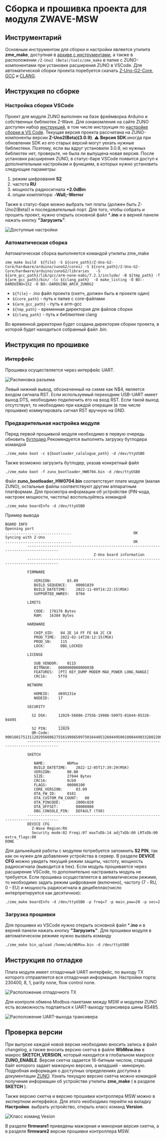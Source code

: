 # Сборка и прошивка проекта для модуля ZWAVE-MSW
## Инструментарий
Основным инструментом для сборки и настройки является утилита **zme_make**, доступная в [архиве с инструментами](https://github.com/Z-Wave-Me/Z-Uno-G2-Core/tree/master/toolchain/linux64), а также в расположении `/Z-Uno2 (Beta)/tools/zme_make` в папке с ZUNO-компонентами при установке расширения ZUNO в VSCode.
Для автоматической сборки проекта поребуется скачать [Z-Uno-G2-Core](https://github.com/Z-Wave-Me/Z-Uno-G2-Core), [GCC](http://rus.z-wave.me/files/z-uno/g2/tc//arm-none-eabi-gcc-7_2_4-linux64.tar.gz) и [CLANG](http://rus.z-wave.me/files/z-uno/g2/tc//libclang_11_0_1-linux64.tar.gz).

## Инструкция по сборке
### Настройка сборки VSCode
Проект для модуля ZUNO выполнен на базе фреймворка Arduino и собственных библиотек Z-Wave. Для ознакомления на сайте ZUNO доступен набор [инструкций](https://z-uno.z-wave.me/getting-started/), в том числе инструкция по [настройке сборки в VS Code](https://z-uno.z-wave.me/vs-code-install/). Текущая версия проекта рассчитана на ZUNO-компоненты версии **Z-Uno2(Beta)(3.0.9)**. 
:warning: **Версия SDK**:иногда при обновлении SDK из его старых версий могут уехать нужные библиотеки. Поэтому, если вы вдруг установили 3.0.9, но нужных библиотек нет, проверьте, не была ли выпущена новая версия.
После установки расширения ZUNO, в статус-баре VSCode появится доступ к дополнительным настройкам и функциям, в которых нужно установить следующие параметры:
1. режим шифрования **S2**
2. частота **RU**
3. мощность радиосигнала **+2.0dBm**
4. опции комплятора: **-Wall;-Werror**

Также в статус-баре можно выбрать тип платы (должен быть Z-Uno2(Beta)) и последовательный порт. Для того, чтобы собрать и прошить проект, нужно открыть основной файл ***.ino** и в верней панели нажать кнопку **"Загрузить"**.

![Доступные настройки](docs/vscode_settings.png)

### Автоматическая сборка
Автоматическая сборка выполняется командой утилиты zme_make
```
zme_make build  ${file} -S ${core_path}/Z-Uno-G2-Core/hardware/arduino/zunoG2/cores/ -S ${core_path}/Z-Uno-G2-Core/hardware/arduino/zunoG2/libraries   -S ${arm_gcc_path}/lib/gcc/arm-none-eabi/7.2.1/include/ -B ${tmp_path} -T ${arm_gcc_path}/bin/ -lc ${clang_path}  -O make_listing -O BO:-DARDUINO=152 -O BO:-DARDUINO_ARCH_ZUNOG2
```
 * `${file}` - .ino файл проекта (скетч, должен быть в проекте один)
 * `${core_path}` - путь к папке с core-файлами
 * `${arm_gcc_path}` -  путь к arm-gcc
 * `${tmp_path}` - временная директория для файлов сборки
 * `${clang_path}` - путь к библиотеке clang

Во временной директории будет создана директория сборки проекта, в которой будет находиться собранный файл .bin.

## Инструкция по прошивке
### Интерфейс 
Прошивка осуществляется через интерфейс UART. 

![Распиновка разъема](docs/uart_pinout.png)

Левый нижний вывод, обозначенный на схеме как N$4, является входом сигнала RST. Если используемый переходник USB-UART имеет выход DTS, необходимо подключить его на вход RST. Если такой выход отсутствует, то необходимо при каждой операции (в том числе прошивке) коммутировать сигнал RST вручную на GND.

### Предварительная настройка модуля

Перед первой прошивкой модуля необходимо в первую очередь обновить [бутлодер](https://github.com/Z-Wave-Me/Z-Uno-G2-Core/tree/master/hardware/arduino/zunoG2/bootloaders).Рекомендуется выполнять загрузку бутлодера командой 
```
./zme_make boot -c ${bootloader_calalogue_path} -d /dev/ttyUSB0
```

Также возможно загрузить бутлодер, указав конкретный файл
```
./zme_make boot -f zuno_bootloader_HW0704.bin -d /dev/ttyUSB0
```
Файл **zuno_bootloader_HW0704.bin** соответствует плате модуля (малая ZUNO), остальные файлы соответствуют другим аппаратным платформам. 
Для просмотра информации об устройстве (PIN-кода, настроек мощности, частоты) воспользуйтесь командой 
```
./zme_make boardInfo -d /dev/ttyUSB0 
```
Пример вывода
```
BOARD INFO
Openning port                            ..............................                            OK
Syncing with Z-Uno                       ..............................                            OK
          ------------------------------------------------------------------------------------
                                        Z-Uno board information
          ------------------------------------------------------------------------------------
          
          FIRMWARE
          
          	 VERSION:		03.09
          	 BUILD_SEQUENCE:	00001839
          	 BUILD_DATETIME:	2022-11-09T14:22:15(MSK)
          	 SUPPORTED_HWREV:	0704
          
          LIMITS
          
          	 CODE:	178176 Bytes
          	 RAM:	16384 Bytes
          
          HARDWARE
          
          	 CHIP_UID:	 84 2E 14 FF FE 6A 2C C8
          	 PROD_TIME:	 2022-02-14T20:12:15(MSK)
          	 PROD_SN:	 115
          	 LOCK:		 DBG_LOCKED
          
          LICENSE
          
          	 SUB_VENDOR:	0115
          	 BITMASK:	000000000000003B
          	 FEATURES:	[PTI KEY_DUMP MODEM MAX_POWER LONG_RANGE]
          	 CRC16:		5ffd
          
          NETWORK
          
          	 HOMEID:	d695231e
          	 NODEID:	17
          
          SECURITY
          
          	S2 DSK:		12029-56086-27556-19986-50975-01644-05326-04495
          	       		_____
          	S2 PIN:		12029
          	QR-Code:	900160175131120295608627556199865097501644053260449500100844903328022000277005280000100777
          ------------------------------------------------------------------------------------
          
          SKETCH
          
          	 NAME:			WbMsw
          	 BUILD_DATETIME:	2022-12-05T17:39:29(MSK)
          	 VERSION:		00.00
          	 SIZE:			27844 Bytes
          	 CRC16:			0cb9
          	 FLAGS:			00000100
          	 CORE_VERSION:		03.09
          	 OTA_FW_ID:		0101
          	 OTA_CUSTOM_FW_COUNT:	00
          	 OTA_PINCODE:		2000c020
          	 OTA_OFFSET:		00000000
          	 DBG_CONSOLE_PIN:	DEFAULT (TX0)
          ------------------------------------------------------------------------------------
          DEVICE CFG
          	Z-Wave Region:RU
          	Security mode:02 Freqi:07 maxTxDb:14 adjTxDb:00 LRTxDb:00 extra_flags:00
DONE
```
Для дальнейшей работы с модулем потребуется запомнить **S2 PIN**, так как он нужен для добавления устройства в сервер. В разделе **DEVICE CFG** можно увидеть текущий режим защиты, частоту, мощность радиосигнала (выводится в hex). 
Если модуль прошивается через расширение VSCode, то дополнительно настраивать модуль не требуется.
Если прошивка осуществляется в автоматическом режиме, то необходимо задать режим шифрования (включено), частоту (7 - RU, 0 - EU) и мощность радиосигнала в децибеллах(число интерпретируется как десятичное):
```
./zme_make boardInfo -d /dev/ttyUSB0 -p freq=7 -p main_pow=20 -p sec=2
```

### Загрузка прошивки
Для прошивки из VSCode нужно открыть основной файл ***.ino** и в верней панели нажать кнопку **"Загрузить"**.
Для прошивки модуля в автоматическом режиме нужно вызвать команду
```
./zme_make bin_upload /home/wb/WbMsw.bin -d /dev/ttyUSB0
```

## Инструкция по отладке
Плата модуля имеет отладочный UART интерфейс, по выходу TX которого отправляется вся отладочная информация. Настройки порта: 230400, 8, 1, parity none, flow control none.

![Расположение отладочного TX](docs/debug_tx.png)

Для контроля обмена Modbus-пакетами между MSW и модулем ZUNO есть возможность подпаяться к UART-выходу трансивера шины RS485.

![Расположение UART-выхода трансивера](docs/transceiver_uart.png)

## Проверка версии
При выпуске каждой новой версии необходимо вносить запись в файл changelog, а также вносить версию скетча в файле **WbMsw.ino** в макрос **SKETCH_VERSION**, который находится в глобальном макросе **ZUNO_ENABLE**. Версия скетча задается 16-битным числом, старший байт которого задает мажорную версию, а младший - минорную. Подробная информация о доступных определениях доступна в документации [ZUNO](https://z-uno.z-wave.me/Reference/ZUNO_ENABLE/). 
Узнать текущую версию скетча можно командой получения информации об устройстве утилиты  **zme_make** ( в разделе **SKETCH** ).

Также версию скетча и версию прошивки контроллера MSW можно в экспертном интерфейсе. Для этого необходимо перейти на вкладку **Настройки**. выбрать устройство, открыть класс команд **Version**. 

![Класс команд Vesion](docs/command_class_version.png)

В разделе **firmware1** приведены мажорная и минорная версия скетча, а в разделе **firmware2** версии прошивки контроллера MSW.